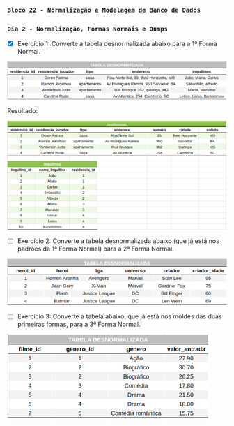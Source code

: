### `Bloco 22 - Normalização e Modelagem de Banco de Dados`
### `Dia 2 - Normalização, Formas Normais e Dumps`

- [x] Exercício 1: Converte a tabela desnormalizada abaixo para a 1ª Forma Normal.

![Tabela do exercício 1](./tabelas_desnomalizadas/exercicio_1.png)

Resultado:

![Tabela convertida para a 1 Forma Normal](tabelas_normalizadas/exercicio_1.png)
  
- [ ] Exercício 2: Converte a tabela desnormalizada abaixo (que já está nos padrões da 1ª Forma Normal) para a 2ª Forma Normal.


![Tabela do exercício 2](./tabelas_desnomalizadas/exercicio_2.png)
  
- [ ] Exercício 3: Converte a tabela abaixo, que já está nos moldes das duas primeiras formas, para a 3ª Forma Normal.

![Tabela do exercício 3](./tabelas_desnomalizadas/exercicio_3.png)
